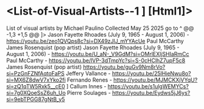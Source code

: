 # <List-of-Visual-Artists--1 ] [Html1]>
List of visual artists by Michael Paulino Collected May 25 2025 
go to ^ 
@@ -1,3 +1,5 @@ ]>
Jason Fayette Rhoades (July 9, 1965 - August 1, 2006) - https://youtu.be/zeo1QVQps8c?si=DX49zJlJ_mYYAcUe
Paul McCarthy 
James Rosenquist (pop artist)
Jason Fayette Rhoades (July 9, 1965 - August 1, 2006) - https://youtu.be/U_aN-_V9GdM?si=OMrlEXljSHIaRmCc
Paul McCarthy - https://youtu.be/lVP-3dTmpYc?si=S-0cHClhZ7upF5c8
James Rosenquist (pop artist) https://youtu.be/guGv9Nm8rVo?si=PzGnFZNfAqtoFaPS
Jeffery Vallance - https://youtu.be/25lHieNwu8o?si=MX6Z8dwV7xYko2fi
Fernando Renes - https://youtu.be/MJMCKXjVYqU?si=zQ1qTW5Rxk5__cE0 ]
Callum Innes - https://youtu.be/s1ulgWEMYCs?si=7g0XQoeSsZ6uh_Uo
Pierre Soulages - https://youtu.be/Eydws5jJ6ys?si=9ebTPGG87gNtB_y5

